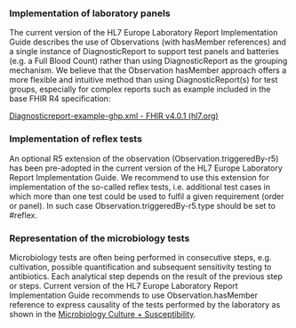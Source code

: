 ### Implementation of laboratory panels

The current version of the HL7 Europe Laboratory Report Implementation Guide describes the use of Observations (with hasMember references) and a single instance of DiagnosticReport to support test panels and batteries (e.g. a Full Blood Count) rather than using DiagnosticReport as the grouping mechanism. We believe that the Observation hasMember approach offers a more flexible and intuitive method than using DiagnosticReport(s) for test groups, especially for complex reports such as example included in the base FHIR R4 specification:

[Diagnosticreport-example-ghp.xml - FHIR v4.0.1 (hl7.org)](https://hl7.org/fhir/R4/diagnosticreport-example-ghp.xml.html)

### Implementation of reflex tests

An optional R5 extension of the observation (Observation.triggeredBy-r5) has been pre-adopted in the current version of the HL7 Europe Laboratory Report Implementation Guide. We recommend to use this extension for implementation of the so-called reflex tests, i.e. additional test cases in which more than one test could be used to fulfil a given requirement (order or panel). In such case Observation.triggeredBy-r5.type should be set to #reflex.

### Representation of the microbiology tests

Microbiology tests are often being performed in consecutive steps, e.g. cultivation, possible quantification and subsequent sensitivity testing to antibiotics. Each analytical step depends on the result of the previous step or steps. Current version of the HL7 Europe Laboratory Report Implementation Guide recommends to use Observation.hasMember reference to express causality of the tests performed by the laboratory as shown in the [Microbiology Culture + Susceptibility](Bundle-BundleLabResultMicroCultureSusc.html).
